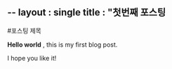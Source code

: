 --
layout : single
title : "첫번째 포스팅
---

#포스팅 제목

**Hello world** , this is my first blog post.

I hope you like it!
